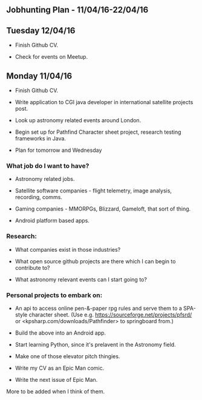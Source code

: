 ## Jobhunting Plan - 11/04/16-22/04/16

## Tuesday 12/04/16

* Finish Github CV.

* Check for events on Meetup.

## Monday 11/04/16

* Finish Github CV.

* Write application to CGI java developer in international satellite projects post.

* Look up astronomy related events around London.

* Begin set up for Pathfind Character sheet project, research testing frameworks in Java.

* Plan for tomorrow and Wednesday

### What job do I want to have?

* Astronomy related jobs.

* Satellite software companies - flight telemetry, image analysis, recording, comms.

* Gaming companies - MMORPGs, Blizzard, Gameloft, that sort of thing.

* Android platform based apps.

### Research:

* What companies exist in those industries?

* What open source github projects are there which I can begin to contribute to?

* What astronomy relevant events can I start going to?

### Personal projects to embark on:

* An api to access online pen-&-paper rpg rules and serve them to a SPA-style character sheet.  (Use e.g. <https://sourceforge.net/projects/pfsrd/> or <kpsharp.com/downloads/Pathfinder> to springboard from.)

* Build the above into an Android app.

* Start learning Python, since it's prelavent in the Astronomy field.

* Make one of those elevator pitch thingies.

* Write my CV as an Epic Man comic.

* Write the next issue of Epic Man.

More to be added when I think of them.